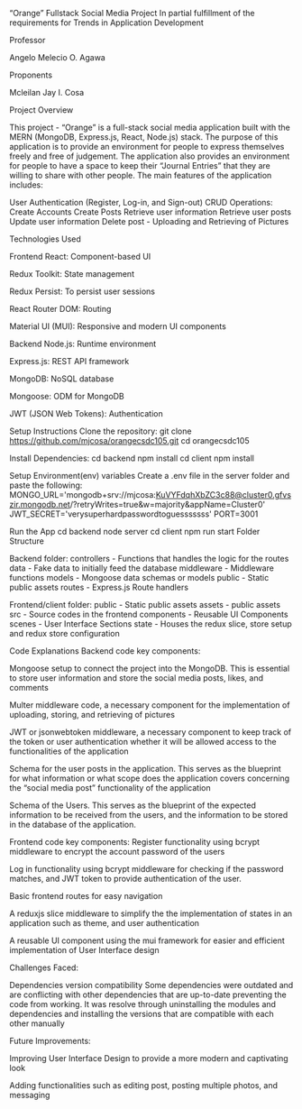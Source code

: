
“Orange”
Fullstack Social Media Project
In partial fulfillment of the requirements for
Trends in Application Development






Professor

Angelo Melecio O. Agawa



Proponents

Mcleilan Jay I. Cosa

Project Overview

This project - “Orange” is a full-stack social media application built with the MERN (MongoDB, Express.js, React, Node.js) stack. The purpose of this application is to provide an environment for people to express themselves freely and free of judgement. The application also provides an environment for people to have a space to keep their “Journal Entries” that they are willing to share with other people. The main features of the application includes:

User Authentication (Register, Log-in, and Sign-out)
CRUD Operations:
Create Accounts
Create Posts
Retrieve user information
Retrieve user posts
Update user information
Delete post
     - 	Uploading and Retrieving of Pictures


Technologies Used

Frontend
React: Component-based UI


Redux Toolkit: State management


Redux Persist: To persist user sessions


React Router DOM: Routing


Material UI (MUI): Responsive and modern UI components


Backend
Node.js: Runtime environment


Express.js: REST API framework


MongoDB: NoSQL database


Mongoose: ODM for MongoDB


JWT (JSON Web Tokens): Authentication

Setup Instructions
Clone the repository:
git clone https://github.com/mjcosa/orangecsdc105.git
cd orangecsdc105

Install Dependencies:
cd backend
npm install
	cd client
	npm install
 
Setup Environment(env) variables
Create a .env file in the server folder and paste the following:
MONGO_URL='mongodb+srv://mjcosa:KuVYFdqhXbZC3c88@cluster0.gfvszir.mongodb.net/?retryWrites=true&w=majority&appName=Cluster0'
JWT_SECRET='verysuperhardpasswordtoguesssssss'
PORT=3001

Run the App
cd backend
node server
cd client
npm run start
Folder Structure

Backend folder:
	controllers - Functions that handles the logic for the routes
	data - Fake data to initially feed the database
	middleware - Middleware functions
	models - Mongoose data schemas or models
	public - Static public assets
	routes - Express.js Route handlers

Frontend/client folder:
	public - Static public assets
    assets - public assets
	src - Source codes in the frontend
    components - Reusable UI Components
    scenes - User Interface Sections
    state - Houses the redux slice, store setup and redux store configuration

Code Explanations
Backend code key components:

Mongoose setup to connect the project into the MongoDB. This is essential to store user information and store the social media posts, likes, and comments

Multer middleware code, a necessary component for the implementation of uploading, storing, and retrieving of pictures

JWT or jsonwebtoken middleware, a necessary component to keep track of the token or user authentication whether it will be allowed access to the functionalities of the application

Schema for the user posts in the application. This serves as the blueprint for what information or what scope does the application covers concerning the “social media post” functionality of the application

Schema of the Users. This serves as the blueprint of the expected information to be received from the users, and the information to be stored in the database of the application.


Frontend code key components:
Register functionality using bcrypt middleware to encrypt the account password of the users

Log in functionality using bcrypt middleware for checking if the password matches, and JWT token to provide authentication of the user.

Basic frontend routes for easy navigation

A reduxjs slice middleware to simplify the the implementation of states in an application such as theme, and user authentication

A reusable UI component using the mui framework for easier and efficient implementation of User Interface design


Challenges Faced:

Dependencies version compatibility
Some dependencies were outdated and are conflicting with other dependencies that are up-to-date preventing the code from working. It was resolve through uninstalling the modules and dependencies and installing the versions that are compatible with each other manually


Future Improvements:

Improving User Interface Design to provide a more modern and captivating look

Adding functionalities such as editing post, posting multiple photos, and messaging


